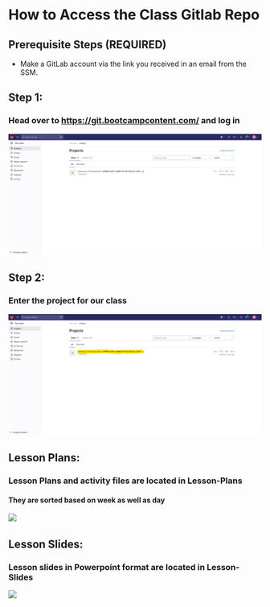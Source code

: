 # How to Access the Class Gitlab Repo

## Prerequisite Steps (REQUIRED)
<div>
  <ul>
    <li>Make a GitLab account via the link you received in an email from the SSM.
  </ul>
</div>

## Step 1: 
### Head over to https://git.bootcampcontent.com/ and log in

<img src="./Images/Step1.png"/>

## Step 2: 
### Enter the project for our class

<img src="./Images/Step2.png"/>

## Lesson Plans: 
### Lesson Plans and activity files are located in Lesson-Plans
#### They are sorted based on week as well as day

<img src="./Images/Step3.png"/>

## Lesson Slides: 
### Lesson slides in Powerpoint format are located in Lesson-Slides

<img src="./Images/Step4.png"/>
